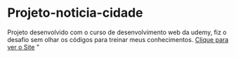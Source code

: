 # Projeto-noticia-cidade
Projeto desenvolvido com o curso de desenvolvimento web da udemy, fiz o desafio sem olhar os códigos para treinar meus conhecimentos.
<a href="https://geffersoncosta.github.io/Projeto-noticia-cidade/index.html">Clique para ver o Site</a>
"
